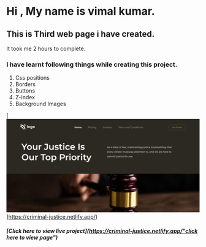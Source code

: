 # Hi , My name is vimal kumar.


## This is Third web page i have created.
It took me 2 hours to complete. 
### I have learnt following things while creating this project.
1. Css positions
2. Borders
3. Buttons
4. Z-index
5. Background Images

[![main page clickable image](./screenshots/main-page.png)]https://criminal-justice.netlify.app/)


  ##### [Click here to view live project](https://criminal-justice.netlify.app/"click here to view page")
